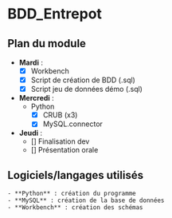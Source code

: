 # BDD_Entrepot

## Plan du module
- **Mardi** :  
    - [x] Workbench
    - [x] Script de création de BDD (.sql)
    - [x] Script jeu de données démo (.sql)

- **Mercredi** :  
    - Python  
        - [x] CRUB (x3)
        - [x] MySQL.connector

- **Jeudi** :  
    - [] Finalisation dev
    - [] Présentation orale


## Logiciels/langages utilisés
    - **Python** : création du programme
    - **MySQL** : création de la base de données
    - **Workbench** : création des schémas
